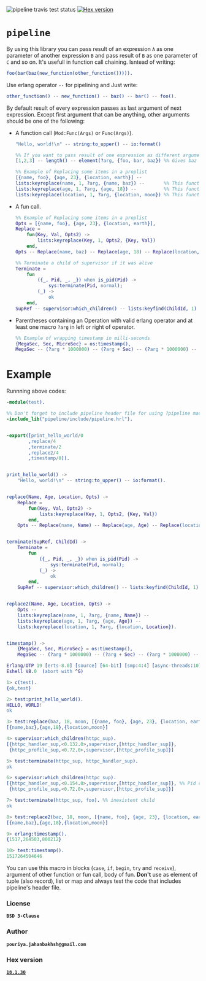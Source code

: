 ![pipeline travis test status](https://travis-ci.org/Pouriya-Jahanbakhsh/pipeline.png?branch=master) [![Hex version](https://img.shields.io/hexpm/v/pl.svg "Hex version")](https://hex.pm/packages/pl)

# `pipeline`
By using this library you can pass result of an expression `A` as one parameter of another expression `B` and pass result of `B` as one parameter of `C` and so on. It's usefull in function call chaining. Isntead of writing:
```erlang
foo(bar(baz(new_function(other_function())))).
```
Use erlang operator `--` for pipelining and Just write:
```erlang
other_function() -- new_function() -- baz() -- bar() -- foo().
```
By default result of every expression passes as last argument of next expression. Except first argument that can be anything, other arguments should be one of the following:
* A function call (`Mod:Func(Args)` or `Func(Args)`).  
    ```erlang
    "Hello, world!\n" -- string:to_upper() -- io:format()
    
    %% If you want to pass result of one expression as different argument of next expression, use macro ?arg
    [1,2,3] -- length() -- element(?arg, {foo, bar, baz}) %% Gives baz
    
    %% Example of Replacing some items in a proplist
    [{name, foo}, {age, 23}, {location, earth}] --
    lists:keyreplace(name, 1, ?arg, {name, baz}) --       %% This function needs result of above expression as its third argument
    lists:keyreplace(age, 1, ?arg, {age, 18}) --          %% This function needs result of above expression as its third argument
    lists:keyreplace(location, 1, ?arg, {location, moon}) %% This function needs result of above expression as its third argument
    ```
* A fun call.
    ```erlang
    %% Example of Replacing some items in a proplist
    Opts = [{name, foo}, {age, 23}, {location, earth}],
    Replace = 
        fun(Key, Val, Opts2) ->
            lists:keyreplace(Key, 1, Opts2, {Key, Val})
        end,
    Opts -- Replace(name, baz) -- Replace(age, 18) -- Replace(location, moon)
    
    %% Terminate a child of supervisor if it was alive
    Terminate =
        fun
            ({_, Pid, _, _}) when is_pid(Pid) ->
                sys:terminate(Pid, normal);
            (_) ->
                ok
        end,
    SupRef -- supervisor:which_children() -- lists:keyfind(ChildId, 1) -- Terminate()
    ```
* Parentheses containing an Operation with valid erlang operator and at least one macro `?arg` in left or right of operator.
    ```erlang
    %% Example of wrapping timestamp in milli-seconds
    {MegaSec, Sec, MicroSec} = os:timestamp(),
    MegaSec -- (?arg * 1000000) -- (?arg + Sec) -- (?arg * 1000000) -- (?arg + MicroSec) -- (?arg div 1000).
    ```
# Example
Runnning above codes:
```erlang
-module(test).

%% Don't forget to include pipeline header file for using ?pipeline macro and compile code correctly
-include_lib("pipeline/include/pipeline.hrl").


-export([print_hello_world/0
        ,replace/4
        ,terminate/2
        ,replace2/4
        ,timestamp/0]).


print_hello_world() ->
    "Hello, world!\n" -- string:to_upper() -- io:format().


replace(Name, Age, Location, Opts) ->
    Replace =
        fun(Key, Val, Opts2) ->
            lists:keyreplace(Key, 1, Opts2, {Key, Val})
        end,
    Opts -- Replace(name, Name) -- Replace(age, Age) -- Replace(location, Location).


terminate(SupRef, ChildId) ->
    Terminate =
        fun
            ({_, Pid, _, _}) when is_pid(Pid) ->
                sys:terminate(Pid, normal);
            (_) ->
                ok
        end,
    SupRef -- supervisor:which_children() -- lists:keyfind(ChildId, 1) -- Terminate().


replace2(Name, Age, Location, Opts) ->
    Opts --
    lists:keyreplace(name, 1, ?arg, {name, Name}) --
    lists:keyreplace(age, 1, ?arg, {age, Age}) --
    lists:keyreplace(location, 1, ?arg, {location, Location}).


timestamp() ->
    {MegaSec, Sec, MicroSec} = os:timestamp(),
    MegaSec -- (?arg * 1000000) -- (?arg + Sec) -- (?arg * 1000000) -- (?arg + MicroSec) -- (?arg div 1000).
```
```erlang
Erlang/OTP 19 [erts-8.0] [source] [64-bit] [smp:4:4] [async-threads:10] [hipe] [kernel-poll:false]
Eshell V8.0  (abort with ^G)

1> c(test).
{ok,test}

2> test:print_hello_world().
HELLO, WORLD!
ok

3> test:replace(baz, 18, moon, [{name, foo}, {age, 23}, {location, earth}]).
[{name,baz},{age,18},{location,moon}]

4> supervisor:which_children(httpc_sup).    
[{httpc_handler_sup,<0.132.0>,supervisor,[httpc_handler_sup]},
 {httpc_profile_sup,<0.72.0>,supervisor,[httpc_profile_sup]}]

5> test:terminate(httpc_sup, httpc_handler_sup).
ok

6> supervisor:which_children(httpc_sup).        
[{httpc_handler_sup,<0.154.0>,supervisor,[httpc_handler_sup]}, %% Pid changed, then worked
 {httpc_profile_sup,<0.72.0>,supervisor,[httpc_profile_sup]}]

7> test:terminate(httpc_sup, foo). %% inexistent child
ok

8> test:replace2(baz, 18, moon, [{name, foo}, {age, 23}, {location, earth}]).
[{name,baz},{age,18},{location,moon}]

9> erlang:timestamp().
{1517,264503,800212}

10> test:timestamp().  
1517264504646
```
You can use this macro in blocks (`case`, `if`, `begin`, `try` and `receive`), argument of other function or fun call, body of fun. **Don't** use as element of tuple (also record), list or map and always test the code that includes pipeline's header file.

### License
**`BSD 3-Clause`**


### Author
**`pouriya.jahanbakhsh@gmail.com`**

### Hex version
[**`18.1.30`**](https://hex.pm/packages/pl)
